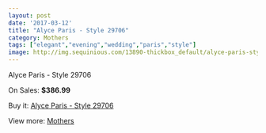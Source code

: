 ```yaml
---
layout: post
date: '2017-03-12'
title: "Alyce Paris - Style 29706"
category: Mothers
tags: ["elegant","evening","wedding","paris","style"]
image: http://img.sequinious.com/13890-thickbox_default/alyce-paris-style-29706.jpg
---
```

Alyce Paris - Style 29706

On Sales: **$386.99**
<a href="https://www.sequinious.com/mothers/6549-alyce-paris-style-29706.html"><amp-img layout="responsive" width="600" height="600" src="//img.sequinious.com/13890-thickbox_default/alyce-paris-style-29706.jpg" alt="Alyce Paris - Style 29706 0" /></a>
<a href="https://www.sequinious.com/mothers/6549-alyce-paris-style-29706.html"><amp-img layout="responsive" width="600" height="600" src="//img.sequinious.com/13891-thickbox_default/alyce-paris-style-29706.jpg" alt="Alyce Paris - Style 29706 1" /></a>

Buy it: [Alyce Paris - Style 29706](https://www.sequinious.com/mothers/6549-alyce-paris-style-29706.html "Alyce Paris - Style 29706")

View more: [Mothers](https://www.sequinious.com/6-mothers "Mothers")